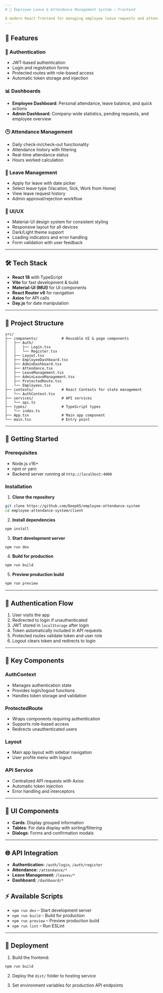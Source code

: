 ```yaml
---
# 🏢 Employee Leave & Attendance Management System – Frontend

A modern React frontend for managing employee leave requests and attendance tracking. Built with **React 18, TypeScript, and Material-UI (MUI)**, featuring role-based dashboards for Admins and Employees.
---
```


## 🚀 Features

### 👤 Authentication

- JWT-based authentication
- Login and registration forms
- Protected routes with role-based access
- Automatic token storage and injection

### 📊 Dashboards

- **Employee Dashboard**: Personal attendance, leave balance, and quick actions
- **Admin Dashboard**: Company-wide statistics, pending requests, and employee overview

### 🕒 Attendance Management

- Daily check-in/check-out functionality
- Attendance history with filtering
- Real-time attendance status
- Hours worked calculation

### 📅 Leave Management

- Apply for leave with date picker
- Select leave type (Vacation, Sick, Work from Home)
- View leave request history
- Admin approval/rejection workflow

### 🎨 UI/UX

- Material-UI design system for consistent styling
- Responsive layout for all devices
- Dark/Light theme support
- Loading indicators and error handling
- Form validation with user feedback

---

## 🛠️ Tech Stack

- **React 18** with TypeScript
- **Vite** for fast development & build
- **Material-UI (MUI)** for UI components
- **React Router v6** for navigation
- **Axios** for API calls
- **Day.js** for date manipulation

---

## 📁 Project Structure

```
src/
├── components/           # Reusable UI & page components
│   ├── Auth/
│   │   ├── Login.tsx
│   │   └── Register.tsx
│   ├── Layout.tsx
│   ├── EmployeeDashboard.tsx
│   ├── AdminDashboard.tsx
│   ├── Attendance.tsx
│   ├── LeaveManagement.tsx
│   ├── AdminLeaveManagement.tsx
│   ├── ProtectedRoute.tsx
│   └── Employees.tsx
├── contexts/             # React Contexts for state management
│   └── AuthContext.tsx
├── services/             # API services
│   └── api.ts
├── types/                # TypeScript types
│   └── index.ts
├── App.tsx               # Main app component
└── main.tsx              # Entry point
```

---

## 🔧 Getting Started

### Prerequisites

- Node.js v16+
- npm or yarn
- Backend server running at `http://localhost:4000`

### Installation

1. **Clone the repository**

```bash
git clone https://github.com/Deep65/employee-attendance-system
cd employee-attendance-system/client
```

2. **Install dependencies**

```bash
npm install
```

3. **Start development server**

```bash
npm run dev
```

4. **Build for production**

```bash
npm run build
```

5. **Preview production build**

```bash
npm run preview
```

---

## 🔐 Authentication Flow

1.  User visits the app
2.  Redirected to login if unauthenticated
3.  JWT stored in `localStorage` after login
4.  Token automatically included in API requests
5.  Protected routes validate token and user role
6.  Logout clears token and redirects to login

---

## 🎯 Key Components

### AuthContext

- Manages authentication state
- Provides login/logout functions
- Handles token storage and validation

### ProtectedRoute

- Wraps components requiring authentication
- Supports role-based access
- Redirects unauthenticated users

### Layout

- Main app layout with sidebar navigation
- User profile menu with logout

### API Service

- Centralized API requests with Axios
- Automatic token injection
- Error handling and interceptors

---

## 🎨 UI Components

- **Cards**: Display grouped information
- **Tables**: For data display with sorting/filtering
- **Dialogs**: Forms and confirmation modals

---

## 🌐 API Integration

- **Authentication:** `/auth/login`, `/auth/register`
- **Attendance:** `/attendance/*`
- **Leave Management:** `/leaves/*`
- **Dashboard:** `/dashboard/*`

## ⚡ Available Scripts

- `npm run dev` – Start development server
- `npm run build` – Build for production
- `npm run preview` – Preview production build
- `npm run lint` – Run ESLint

---

## 🚀 Deployment

1. Build the frontend:

```bash
npm run build
```

2. Deploy the `dist/` folder to hosting service

3. Set environment variables for production API endpoints
